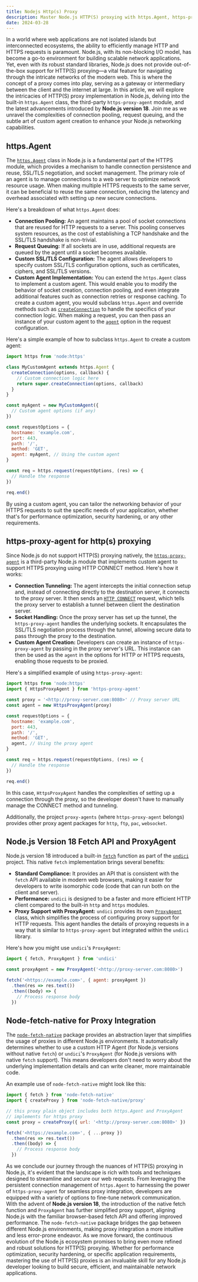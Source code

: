 ```yaml
---
title: Nodejs Http(s) Proxy
description: Master Node.js HTTP(S) proxying with https.Agent, https-proxy-agent, and Node.js 18's fetch API in this concise guide to secure and efficient network requests.
date: 2024-03-28
---
```


In a world where web applications are not isolated islands but interconnected ecosystems, the ability to efficiently manage HTTP and HTTPS requests is paramount. Node.js, with its non-blocking I/O model, has become a go-to environment for building scalable network applications. Yet, even with its robust standard libraries, Node.js does not provide out-of-the-box support for HTTP(S) proxying—a vital feature for navigating through the intricate networks of the modern web. This is where the concept of a proxy comes into play, serving as a gateway or intermediary between the client and the internet at large. In this article, we will explore the intricacies of HTTP(S) proxy implementation in Node.js, delving into the built-in `https.Agent` class, the third-party `https-proxy-agent` module, and the latest advancements introduced by **Node.js version 18**. Join me as we unravel the complexities of connection pooling, request queuing, and the subtle art of custom agent creation to enhance your Node.js networking capabilities.

## https.Agent

The [`https.Agent`](https://nodejs.org/api/https.html#class-httpsagent) class in Node.js is a fundamental part of the HTTPS module, which provides a mechanism to handle connection persistence and reuse, SSL/TLS negotiation, and socket management. The primary role of an agent is to manage connections to a web server to optimize network resource usage. When making multiple HTTPS requests to the same server, it can be beneficial to reuse the same connection, reducing the latency and overhead associated with setting up new secure connections.

Here's a breakdown of what `https.Agent` does:

- **Connection Pooling:** An agent maintains a pool of socket connections that are reused for HTTP requests to a server. This pooling conserves system resources, as the cost of establishing a TCP handshake and the SSL/TLS handshake is non-trivial.
- **Request Queuing:** If all sockets are in use, additional requests are queued by the agent until a socket becomes available.
- **Custom SSL/TLS Configuration:** The agent allows developers to specify custom SSL/TLS configuration options, such as certificates, ciphers, and SSL/TLS versions.
- **Custom Agent Implementation:** You can extend the `https.Agent` class to implement a custom agent. This would enable you to modify the behavior of socket creation, connection pooling, and even integrate additional features such as connection retries or response caching. To create a custom agent, you would subclass `https.Agent` and override methods such as [`createConnection`](https://nodejs.org/api/http.html#agentcreateconnectionoptions-callback) to handle the specifics of your connection logic. When making a request, you can then pass an instance of your custom agent to the [`agent`](https://nodejs.org/api/http.html#httprequesturl-options-callback) option in the request configuration.

Here's a simple example of how to subclass `https.Agent` to create a custom agent:

```js
import https from 'node:https'

class MyCustomAgent extends https.Agent {
  createConnection(options, callback) {
    // Custom connection logic here
    return super.createConnection(options, callback)
  }
}

const myAgent = new MyCustomAgent({
  // Custom agent options (if any)
})

const requestOptions = {
  hostname: 'example.com',
  port: 443,
  path: '/',
  method: 'GET',
  agent: myAgent, // Using the custom agent
}

const req = https.request(requestOptions, (res) => {
  // Handle the response
})

req.end()
```

By using a custom agent, you can tailor the networking behavior of your HTTPS requests to suit the specific needs of your application, whether that's for performance optimization, security hardening, or any other requirements.

## https-proxy-agent for http(s) proxying

Since Node.js do not support HTTP(S) proxying natively, the [`https-proxy-agent`](https://github.com/TooTallNate/proxy-agents) is a third-party Node.js module that implements custom agent to support HTTPS proxying using HTTP CONNECT method. Here's how it works:

- **Connection Tunneling:** The agent intercepts the initial connection setup and, instead of connecting directly to the destination server, it connects to the proxy server. It then sends an [`HTTP CONNECT`](https://developer.mozilla.org/en-US/docs/Web/HTTP/Methods/CONNECT) request, which tells the proxy server to establish a tunnel between client the destination server.
- **Socket Handling:** Once the proxy server has set up the tunnel, the `https-proxy-agent` handles the underlying sockets. It encapsulates the SSL/TLS negotiation process through the tunnel, allowing secure data to pass through the proxy to the destination.
- **Custom Agent Creation:** Developers can create an instance of `https-proxy-agent` by passing in the proxy server's URL. This instance can then be used as the `agent` in the options for HTTP or HTTPS requests, enabling those requests to be proxied.

Here's a simplified example of using `https-proxy-agent`:

```js
import https from 'node:https'
import { HttpsProxyAgent } from 'https-proxy-agent'

const proxy = '<http://proxy-server.com:8080>' // Proxy server URL
const agent = new HttpsProxyAgent(proxy)

const requestOptions = {
  hostname: 'example.com',
  port: 443,
  path: '/',
  method: 'GET',
  agent, // Using the proxy agent
}

const req = https.request(requestOptions, (res) => {
  // Handle the response
})

req.end()
```

In this case, `HttpsProxyAgent` handles the complexities of setting up a connection through the proxy, so the developer doesn't have to manually manage the CONNECT method and tunneling.

Additionally, the project `proxy-agents` (where `https-proxy-agent` belongs) provides other proxy agent packages for `http`, `ftp`, `pac`, `websocket`.

## Node.js Version 18 Fetch API and ProxyAgent

Node.js version 18 introduced a built-in [`fetch`](https://nodejs.org/dist/latest-v18.x/docs/api/globals.html#fetch) function as part of the [`undici`](https://github.com/nodejs/undici) project. This native `fetch` implementation brings several benefits:

- **Standard Compliance:** It provides an API that is consistent with the `fetch` API available in modern web browsers, making it easier for developers to write isomorphic code (code that can run both on the client and server).
- **Performance:** `undici` is designed to be a faster and more efficient HTTP client compared to the built-in `http` and `https` modules.
- **Proxy Support with ProxyAgent:** `undici` provides its own [`ProxyAgent`](https://undici.nodejs.org/#/docs/api/ProxyAgent) class, which simplifies the process of configuring proxy support for HTTP requests. This agent handles the details of proxying requests in a way that is similar to `https-proxy-agent` but integrated within the `undici` library.

Here's how you might use `undici`'s `ProxyAgent`:

```js
import { fetch, ProxyAgent } from 'undici'

const proxyAgent = new ProxyAgent('<http://proxy-server.com:8080>')

fetch('<https://example.com>', { agent: proxyAgent })
  .then(res => res.text())
  .then((body) => {
    // Process response body
  })
```

## Node-fetch-native for Proxy Integration

The [`node-fetch-native`](https://github.com/unjs/node-fetch-native) package provides an abstraction layer that simplifies the usage of proxies in different Node.js environments. It automatically determines whether to use a custom HTTP Agent (for Node.js versions without native `fetch`) or `undici`'s `ProxyAgent` (for Node.js versions with native `fetch` support). This means developers don't need to worry about the underlying implementation details and can write cleaner, more maintainable code.

An example use of `node-fetch-native` might look like this:

```js
import { fetch } from 'node-fetch-native'
import { createProxy } from 'node-fetch-native/proxy'

// this proxy plain object includes both https.Agent and ProxyAgent
// implements for https proxy
const proxy = createProxy({ url: '<http://proxy-server.com:8080>' })

fetch('<https://example.com>', { ...proxy })
  .then(res => res.text())
  .then((body) => {
    // Process response body
  })
```

As we conclude our journey through the nuances of HTTP(S) proxying in Node.js, it's evident that the landscape is rich with tools and techniques designed to streamline and secure our web requests. From leveraging the persistent connection management of `https.Agent` to harnessing the power of `https-proxy-agent` for seamless proxy integration, developers are equipped with a variety of options to fine-tune network communication. With the advent of **Node.js version 18**, the introduction of the native fetch function and `ProxyAgent` has further simplified proxy support, aligning Node.js with the familiar browser-based fetch API and offering improved performance. The `node-fetch-native` package bridges the gap between different Node.js environments, making proxy integration a more intuitive and less error-prone endeavor. As we move forward, the continuous evolution of the Node.js ecosystem promises to bring even more refined and robust solutions for HTTP(S) proxying. Whether for performance optimization, security hardening, or specific application requirements, mastering the use of HTTP(S) proxies is an invaluable skill for any Node.js developer looking to build secure, efficient, and maintainable network applications.
